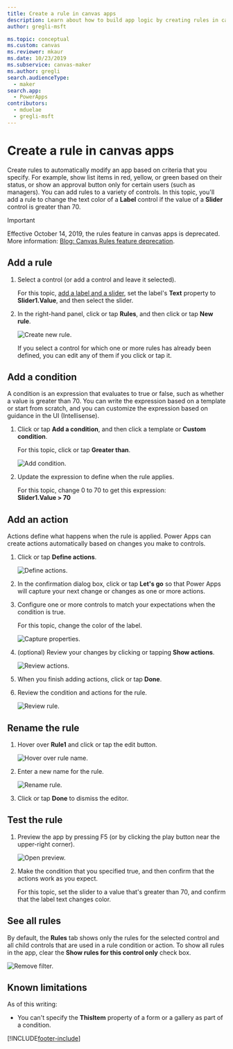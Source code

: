 ```yaml
---
title: Create a rule in canvas apps
description: Learn about how to build app logic by creating rules in canvas apps.
author: gregli-msft

ms.topic: conceptual
ms.custom: canvas
ms.reviewer: mkaur
ms.date: 10/23/2019
ms.subservice: canvas-maker
ms.author: gregli
search.audienceType: 
  - maker
search.app: 
  - PowerApps
contributors:
  - mduelae
  - gregli-msft
---
```

# Create a rule in canvas apps
Create rules to automatically modify an app based on criteria that you specify. For example, show list items in red, yellow, or green based on their status, or show an approval button only for certain users (such as managers). You can add rules to a variety of controls. In this topic, you'll add a rule to change the text color of a **Label** control if the value of a **Slider** control is greater than 70.

> [!IMPORTANT]
> Effective October 14, 2019, the rules feature in canvas apps is deprecated. More information: [Blog: Canvas Rules feature deprecation](https://powerapps.microsoft.com/blog/canvas-rules-feature-deprecation/).

## Add a rule
1. Select a control (or add a control and leave it selected).

    For this topic, [add a label and a slider](add-configure-controls.md), set the label's **Text** property to **Slider1.Value**, and then select the slider.

1. In the right-hand panel, click or tap **Rules**, and then click or tap **New rule**.

    ![Create new rule.](./media/working-with-rules/new-rule.png)

    If you select a control for which one or more rules has already been defined, you can edit any of them if you click or tap it.  

## Add a condition
A condition is an expression that evaluates to true or false, such as whether a value is greater than 70. You can write the expression based on a template or start from scratch, and you can customize the expression based on guidance in the UI (Intellisense).

1. Click or tap **Add a condition**, and then click a template or **Custom condition**.

    For this topic, click or tap **Greater than**.

    ![Add condition.](./media/working-with-rules/rule-conditions.png)

1. Update the expression to define when the rule applies.

    For this topic, change 0 to 70 to get this expression:
    <br>**Slider1.Value > 70**

## Add an action
Actions define what happens when the rule is applied. Power Apps can create actions automatically based on changes you make to controls.

1. Click or tap **Define actions**.

    ![Define actions.](./media/working-with-rules/rule-define-actions.png)

1. In the confirmation dialog box, click or tap **Let's go** so that Power Apps will capture your next change or changes as one or more actions.

1. Configure one or more controls to match your expectations when the condition is true.

    For this topic, change the color of the label.

    ![Capture properties.](./media/working-with-rules/rule-capture-properties.png)

1. (optional) Review your changes by clicking or tapping **Show actions**.

    ![Review actions.](./media/working-with-rules/rule-review-actions.png)

1. When you finish adding actions, click or tap **Done**.

1. Review the condition and actions for the rule.

    ![Review rule.](./media/working-with-rules/rule-review.png)

## Rename the rule

1. Hover over **Rule1** and click or tap the edit button.

    ![Hover over rule name.](./media/working-with-rules/hover-over-rules_name.png)

1. Enter a new name for the rule.

    ![Rename rule.](./media/working-with-rules/rename-rule.png)

1. Click or tap **Done** to dismiss the editor.

## Test the rule
1. Preview the app by pressing F5 (or by clicking the play button near the upper-right corner).

    ![Open preview.](./media/working-with-rules/open-preview.png)

1. Make the condition that you specified true, and then confirm that the actions work as you expect.

    For this topic, set the slider to a value that's greater than 70, and confirm that the label text changes color.

## See all rules
By default, the **Rules** tab shows only the rules for the selected control and all child controls that are used in a rule condition or action. To show all rules in the app, clear the **Show rules for this control only** check box.

![Remove filter.](./media/working-with-rules/rules-filter.png)

## Known limitations
As of this writing:

* You can't specify the **ThisItem** property of a form or a gallery as part of a condition.


[!INCLUDE[footer-include](../../includes/footer-banner.md)]